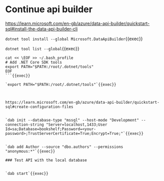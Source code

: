 # Continue api builder


https://learn.microsoft.com/en-gb/azure/data-api-builder/quickstart-sql#install-the-data-api-builder-cli


`dotnet tool install --global Microsoft.DataApiBuilder`{{exec}}

`dotnet tool list --global`{{exec}}

```
cat << \EOF >> ~/.bash_profile
# Add .NET Core SDK tools
export PATH="$PATH:/root/.dotnet/tools"
EOF
```{{exec}}

`export PATH="$PATH:/root/.dotnet/tools"`{{exec}}



https://learn.microsoft.com/en-gb/azure/data-api-builder/quickstart-sql#create-configuration-files


`dab init --database-type "mssql" --host-mode "Development" --connection-string "Server=localhost,1433;User Id=sa;Database=bookshelf;Password=<your-password>;TrustServerCertificate=True;Encrypt=True;"`{{exec}}


`dab add Author --source "dbo.authors" --permissions "anonymous:*"`{{exec}}

### Test API with the local database


`dab start`{{exec}}
